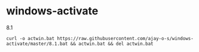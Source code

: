 # windows-activate



8.1
```
curl -o actwin.bat https://raw.githubusercontent.com/ajay-o-s/windows-activate/master/8.1.bat && actwin.bat && del actwin.bat
```
